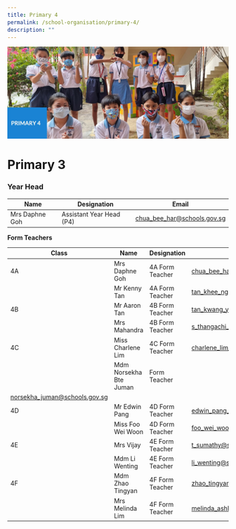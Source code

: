 ```yaml
---
title: Primary 4
permalink: /school-organisation/primary-4/
description: ""
---
```

![](/images/Primary%204.jpg)

# **Primary 3**

### Year Head

|Name|	Designation|	Email|
|----|----|----|
|Mrs Daphne Goh	|Assistant Year Head (P4)|	chua_bee_har@schools.gov.sg|


**Form Teachers**

| Class | Name | Designation | Contact | 
| -------- | -------- | -------- |-------- |
|4A|	Mrs Daphne Goh|	4A Form Teacher	|chua_bee_har@schools.gov.sg|
||Mr Kenny Tan|	4A Form Teacher	|tan_khee_ngiap@schools.gov.sg|
|4B	|Mr Aaron Tan|	4B Form Teacher	|tan_kwang_yang_aaron@schools.gov.sg|
||Mrs Mahandra|	4B Form Teacher	|s_thangachi_ammal@schools.gov.sg|
|4C|	Miss Charlene Lim	|4C Form Teacher	|charlene_lim_xian_zhen@schools.gov.sg|
||Mdm Norsekha Bte Juman	| Form Teacher|
norsekha_juman@schools.gov.sg|
|4D	|Mr Edwin Pang|	4D Form Teacher	|edwin_pang_ting_how@schools.gov.sg|
||Miss Foo Wei Woon	|4D Form Teacher	|foo_wei_woon@schools.gov.sg|
|4E|	Mrs Vijay	|4E Form Teacher|	t_sumathy@schools.gov.sg|
||Mdm Li Wenting|	4E Form Teacher	|li_wenting@schools.gov.sg|
4F	|Mdm Zhao Tingyan	|4F Form Teacher	|zhao_tingyan@schools.gov.sg|
||Mrs Melinda Lim	|4F Form Teacher	|melinda_ashleigh_sim@schools.gov.sg|

